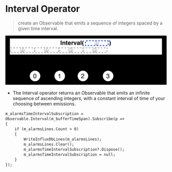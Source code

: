 # Interval Operator

> create an Observable that emits a sequence of integers spaced by a given time interval.

![interval Operator](20220625123813.png)

- The Interval operator returns an Observable that emits an infinite sequence of ascending integers, with a constant interval of time of your choosing between emissions.

```{c#}
m_alarmsTimeIntervalSubscription = Observable.Interval(m_bufferTimeSpan).Subscribe(p =>
{
    if (m_alarmsLines.Count > 0)
    {
        WriteInfluxDbLines(m_alarmsLines);
        m_alarmsLines.Clear();
        m_alarmsTimeIntervalSubscription?.Dispose();
        m_alarmsTimeIntervalSubscription = null;
    }
});
```